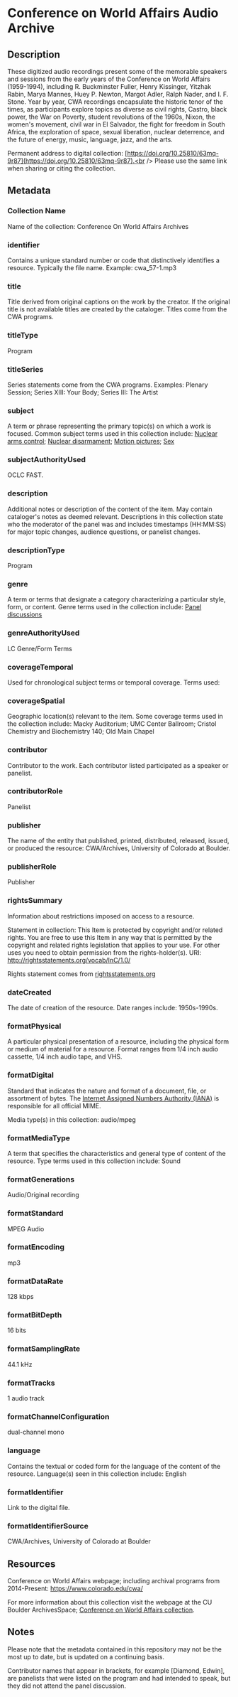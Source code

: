 # Conference on World Affairs Audio Archive
## Description
These digitized audio recordings present some of the memorable speakers and sessions from the early years of the Conference on World Affairs (1959-1994), including R. Buckminster Fuller, Henry Kissinger, Yitzhak Rabin, Marya Mannes, Huey P. Newton, Margot Adler, Ralph Nader, and I. F. Stone. Year by year, CWA recordings encapsulate the historic tenor of the times, as participants explore topics as diverse as civil rights, Castro, black power, the War on Poverty, student revolutions of the 1960s, Nixon, the women's movement, civil war in El Salvador, the fight for freedom in South Africa, the exploration of space, sexual liberation, nuclear deterrence, and the future of energy, music, language, jazz, and the arts. 

Permanent address to digital collection: [https://doi.org/10.25810/63mq-9r87](https://doi.org/10.25810/63mq-9r87).<br /> 
Please use the same link when sharing or citing the collection.

## Metadata
### Collection Name
Name of the collection: Conference On World Affairs Archives
### identifier
Contains a unique standard number or code that distinctively identifies a resource. Typically the file name. Example: cwa_57-1.mp3 
### title
Title derived from original captions on the work by the creator. If the original title is not available titles are created by the cataloger. Titles come from the CWA programs.
### titleType
Program
### titleSeries
Series statements come from the CWA programs. Examples: Plenary Session; Series XIII: Your Body; Series III: The Artist 
### subject
A term or phrase representing the primary topic(s) on which a work is focused. Common subject terms used in this collection include: [Nuclear arms control](http://id.worldcat.org/fast/1039881); [Nuclear disarmament](http://id.worldcat.org/fast/1039933); [Motion pictures](http://id.worldcat.org/fast/1027285); [Sex](http://id.worldcat.org/fast/1114160)
### subjectAuthorityUsed
OCLC FAST.
### description
Additional notes or description of the content of the item. May contain cataloger's notes as deemed relevant. Descriptions in this collection state who the moderator of the panel was and includes timestamps (HH:MM:SS) for major topic changes, audience questions, or panelist changes.
### descriptionType
Program
### genre
A term or terms that designate a category characterizing a particular style, form, or content. Genre terms used in the collection include: [Panel discussions](http://id.loc.gov/authorities/genreForms/gf2015026010)
### genreAuthorityUsed
LC Genre/Form Terms
### coverageTemporal
Used for chronological subject terms or temporal coverage. Terms used: 
### coverageSpatial
Geographic location(s) relevant to the item. Some coverage terms used in the collection include: Macky Auditorium; UMC Center Ballroom; Cristol Chemistry and Biochemistry 140; Old Main Chapel
### contributor
Contributor to the work. Each contributor listed participated as a speaker or panelist.
### contributorRole
Panelist
### publisher
The name of the entity that published, printed, distributed, released, issued, or produced the resource: CWA/Archives, University of Colorado at Boulder.
### publisherRole
Publisher
### rightsSummary
Information about restrictions imposed on access to a resource.

Statement in collection: This Item is protected by copyright and/or related rights. You are free to use this Item in any way that is permitted by the copyright and related rights legislation that applies to your use. For other uses you need to obtain permission from the rights-holder(s). URI: http://rightsstatements.org/vocab/InC/1.0/

Rights statement comes from [rightsstatements.org](https://rightsstatements.org/page/1.0/?language=en)
### dateCreated
The date of creation of the resource. Date ranges include: 1950s-1990s.
### formatPhysical
A particular physical presentation of a resource, including the physical form or medium of material for a resource. Format ranges from 1/4 inch audio cassette, 1/4 inch audio tape, and VHS.
### formatDigital
Standard that indicates the nature and format of a document, file, or assortment of bytes. The [Internet Assigned Numbers Authority (IANA)](https://www.iana.org/assignments/media-types/media-types.xhtml) is responsible for all official MIME. 

Media type(s) in this collection: audio/mpeg
### formatMediaType
A term that specifies the characteristics and general type of content of the resource. Type terms used in this collection include: Sound
### formatGenerations
Audio/Original recording
### formatStandard
MPEG Audio
### formatEncoding
mp3
### formatDataRate
128 kbps
### formatBitDepth
16 bits
### formatSamplingRate
44.1 kHz
### formatTracks
1 audio track
### formatChannelConfiguration
dual-channel mono
### language
Contains the textual or coded form for the language of the content of the resource. Language(s) seen in this collection include: English
### formatIdentifier
Link to the digital file.
### formatIdentifierSource
CWA/Archives, University of Colorado at Boulder

## Resources
Conference on World Affairs webpage; including archival programs from 2014-Present: https://www.colorado.edu/cwa/

For more information about this collection visit the webpage at the CU Boulder ArchivesSpace; [Conference on World Affairs collection](https://archives.colorado.edu/repositories/2/resources/958).


## Notes
Please note that the metadata contained in this repository may not be the most up to date, but is updated on a continuing basis.

Contributor names that appear in brackets, for example [Diamond, Edwin], are panelists that were listed on the program and had intended to speak, but they did not attend the panel discussion.
